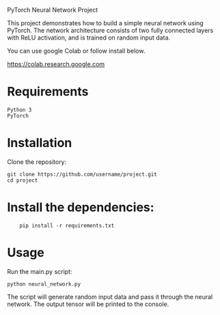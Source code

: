 PyTorch Neural Network Project

This project demonstrates how to build a simple neural network using PyTorch. The network architecture consists of two fully connected layers with ReLU activation, and is trained on random input data.

You can use google Colab or follow install below.

https://colab.research.google.com

# Requirements

    Python 3
    PyTorch

# Installation
Clone the repository:
```
git clone https://github.com/username/project.git
cd project
```
# Install the dependencies:
```
    pip install -r requirements.txt
```
# Usage
Run the main.py script:
```
python neural_network.py
```
The script will generate random input data and pass it through the neural network. The output tensor will be printed to the console.
